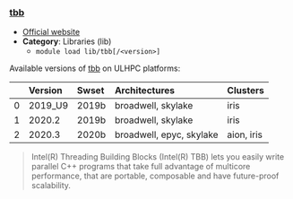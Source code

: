 ### [tbb](https://github.com/oneapi-src/oneTBB)

* [Official website](https://github.com/oneapi-src/oneTBB)
* __Category__: Libraries (lib)
    -  `module load lib/tbb[/<version>]`

Available versions of [tbb](https://github.com/oneapi-src/oneTBB) on ULHPC platforms:

|    | Version   | Swset   | Architectures            | Clusters   |
|---:|:----------|:--------|:-------------------------|:-----------|
|  0 | 2019_U9   | 2019b   | broadwell, skylake       | iris       |
|  1 | 2020.2    | 2019b   | broadwell, skylake       | iris       |
|  2 | 2020.3    | 2020b   | broadwell, epyc, skylake | aion, iris |

> Intel(R) Threading Building Blocks (Intel(R) TBB) lets you easily write parallel C++ programs that take full advantage of multicore performance, that are portable, composable and have future-proof scalability.
